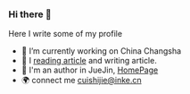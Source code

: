 ### Hi there 👋

Here I write some of my profile

- 🔭 I’m currently working on China Changsha
- 🌱 I [reading article](https://csj5588.github.io/articles-every-day/#/README) and writing article. 
- 🌈 I'm an author in JueJin, [HomePage](https://juejin.im/user/342703357565614/posts)
- 🌍 connect me cuishijie@inke.cn

